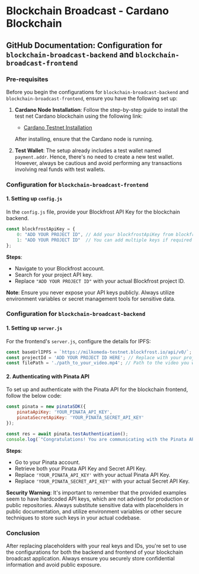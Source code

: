 #  Blockchain Broadcast - Cardano Blockchain

## GitHub Documentation: Configuration for `blockchain-broadcast-backend` and `blockchain-broadcast-frontend`

### Pre-requisites

Before you begin the configurations for `blockchain-broadcast-backend` and `blockchain-broadcast-frontend`, ensure you have the following set up:

1. **Cardano Node Installation**: Follow the step-by-step guide to install the test net Cardano blockchain using the following link: 
   - [Cardano Testnet Installation](https://github.com/RushiChavan-dev/cardano_installation)
   
   After installing, ensure that the Cardano node is running.

2. **Test Wallet**: The setup already includes a test wallet named `payment.addr`. Hence, there's no need to create a new test wallet. However, always be cautious and avoid performing any transactions involving real funds with test wallets.


### Configuration for `blockchain-broadcast-frontend`

#### 1. Setting up `config.js`

In the `config.js` file, provide your Blockfrost API Key for the blockchain backend.

```javascript
const blockfrostApiKey = {
    0: "ADD YOUR PROJECT ID", // Add your blockfrostApiKey from blockfrost
    1: "ADD YOUR PROJECT ID"  // You can add multiple keys if required
};
```

**Steps**:

- Navigate to your Blockfrost account.
- Search for your project API key.
- Replace `"ADD YOUR PROJECT ID"` with your actual Blockfrost project ID.

**Note**: Ensure you never expose your API keys publicly. Always utilize environment variables or secret management tools for sensitive data.


### Configuration for `blockchain-broadcast-backend`

#### 1. Setting up `server.js`

For the frontend's `server.js`, configure the details for IPFS:

```javascript
const baseUrlIPFS = `https://milkomeda-testnet.blockfrost.io/api/v0/`;
const projectId = 'ADD YOUR PROJECT ID HERE'; // Replace with your project ID
const filePath = './path_to_your_video.mp4'; // Path to the video you wish to upload to IPFS
```

#### 2. Authenticating with Pinata API

To set up and authenticate with the Pinata API for the blockchain frontend, follow the below code:

```javascript
const pinata = new pinataSDK({ 
    pinataApiKey: 'YOUR_PINATA_API_KEY', 
    pinataSecretApiKey: 'YOUR_PINATA_SECRET_API_KEY' 
});

const res = await pinata.testAuthentication();
console.log(`"Congratulations! You are communicating with the Pinata API"! ${res}`);
```

**Steps**:

- Go to your Pinata account.
- Retrieve both your Pinata API Key and Secret API Key.
- Replace `'YOUR_PINATA_API_KEY'` with your actual Pinata API Key.
- Replace `'YOUR_PINATA_SECRET_API_KEY'` with your actual Secret API Key.

**Security Warning**: It's important to remember that the provided examples seem to have hardcoded API keys, which are not advised for production or public repositories. Always substitute sensitive data with placeholders in public documentation, and utilize environment variables or other secure techniques to store such keys in your actual codebase.

### Conclusion

After replacing placeholders with your real keys and IDs, you're set to use the configurations for both the backend and frontend of your blockchain broadcast application. Always ensure you securely store confidential information and avoid public exposure.
